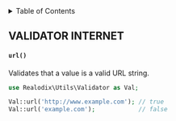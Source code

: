 <!-- START doctoc generated TOC please keep comment here to allow auto update -->
<!-- DON'T EDIT THIS SECTION, INSTEAD RE-RUN doctoc TO UPDATE -->
<details>
<summary>Table of Contents</summary>

- [VALIDATOR INTERNET](#validator-internet)
    - [`url()`](#url)

</details>
<!-- END doctoc generated TOC please keep comment here to allow auto update -->

VALIDATOR INTERNET
---
#### `url()`

Validates that a value is a valid URL string.

```php
use Realodix\Utils\Validator as Val;

Val::url('http://www.example.com'); // true
Val::url('example.com');            // false
```
